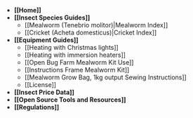 * **[[Home]]**
* **[[Insect Species Guides]]**
    * [[Mealworm (Tenebrio molitor)|Mealworm Index]]
    * [[Cricket (Acheta domesticus)|Cricket Index]]
* **[[Equipment Guides]]**
    * [[Heating with Christmas lights]]
    * [[Heating with immersion heaters]]
    * [[Open Bug Farm Mealworm Kit Use]]
    * [[Instructions Frame Mealworm Kit]]
    * [[Mealworm Grow Bag, 1kg output Sewing Instructions]]
    * [[License]]
* **[[Insect Price Data]]**
* **[[Open Source Tools and Resources]]**
* **[[Regulations]]**


